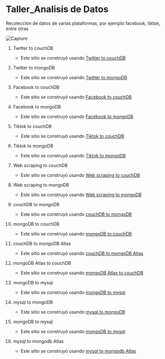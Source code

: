 # Taller_Analisis de Datos
Recolección de datos de varias plataformas, por ejemplo facebook, tiktok, entre otras

![Capture](https://user-images.githubusercontent.com/74844624/153782545-c0fbe46d-025a-4166-96f7-c8af402f7c41.PNG)


1. Twitter to couchDB
    - Este sitio se construyó usando [Twitter to couchDB](https://github.com/Miguel-EMC/Taller_Analisis-de-Datos/blob/main/02_twitter%20a%20mongoDB.ipynb/)

2. Twitter to mongoDB
    - Este sitio se construyó usando [Twitter to mongoDB](https://github.com/Miguel-EMC/Taller_Analisis-de-Datos/blob/main/02_twitter%20a%20mongoDB.ipynb/)

3. Facebook to couchDB
    - Este sitio se construyó usando [Facebook to couchDB](https://github.com/Miguel-EMC/Taller_Analisis-de-Datos/blob/main/02_twitter%20a%20mongoDB.ipynb/)

4. Facebook to mongoDB
    - Este sitio se construyó usando [Facebook to mongoDB](https://github.com/Miguel-EMC/Taller_Analisis-de-Datos/blob/main/02_twitter%20a%20mongoDB.ipynb/)

5. Tiktok to couchDB
    - Este sitio se construyó usando [Tiktok to couchDB](https://github.com/Miguel-EMC/Taller_Analisis-de-Datos/blob/main/02_twitter%20a%20mongoDB.ipynb/)

6. Tiktok to mongoDB
    - Este sitio se construyó usando [Tiktok to mongoDB](https://github.com/Miguel-EMC/Taller_Analisis-de-Datos/blob/main/02_twitter%20a%20mongoDB.ipynb/)

7. Web scraping to couchDB
    - Este sitio se construyó usando [Web scraping to couchDB](https://github.com/Miguel-EMC/Taller_Analisis-de-Datos/blob/main/02_twitter%20a%20mongoDB.ipynb/)

8. Web scraping to mongoDB
    - Este sitio se construyó usando [Web scraping to mongoDB](https://github.com/Miguel-EMC/Taller_Analisis-de-Datos/blob/main/02_twitter%20a%20mongoDB.ipynb/)

9. couchDB to mongoDB
    - Este sitio se construyó usando [couchDB to mongoDB](https://github.com/Miguel-EMC/Taller_Analisis-de-Datos/blob/main/02_twitter%20a%20mongoDB.ipynb/)

10. mongoDB to couchDB
    - Este sitio se construyó usando [mongoDB to couchDB](https://github.com/Miguel-EMC/Taller_Analisis-de-Datos/blob/main/02_twitter%20a%20mongoDB.ipynb/)
    
11. couchDB to mongoDB Atlas
    - Este sitio se construyó usando [couchDB to mongoDB Atlas](https://github.com/Miguel-EMC/Taller_Analisis-de-Datos/blob/main/02_twitter%20a%20mongoDB.ipynb/)
    
12. mongoDB Atlas to couchDB
    - Este sitio se construyó usando [mongoDB Atlas to couchDB](https://github.com/Miguel-EMC/Taller_Analisis-de-Datos/blob/main/02_twitter%20a%20mongoDB.ipynb/)
    
13. mongoDB to mysql
    - Este sitio se construyó usando [mongoDB to mysql](https://github.com/Miguel-EMC/Taller_Analisis-de-Datos/blob/main/02_twitter%20a%20mongoDB.ipynb/)

14. mysql to mongoDB
    - Este sitio se construyó usando [mysql to mongoDB](https://github.com/Miguel-EMC/Taller_Analisis-de-Datos/blob/main/02_twitter%20a%20mongoDB.ipynb/)

15. mongoDB to mysql
    - Este sitio se construyó usando [mongoDB to mysql](https://github.com/Miguel-EMC/Taller_Analisis-de-Datos/blob/main/02_twitter%20a%20mongoDB.ipynb/)

16. mysql to mongodb Atlas
    - Este sitio se construyó usando [mysql to mongodb Atlas](https://github.com/Miguel-EMC/Taller_Analisis-de-Datos/blob/main/02_twitter%20a%20mongoDB.ipynb/)
